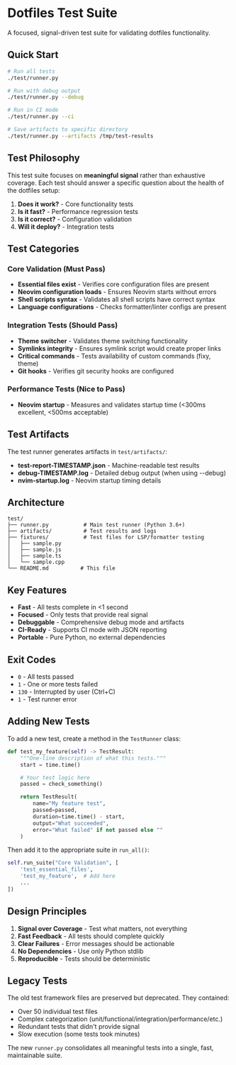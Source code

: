 # Dotfiles Test Suite

A focused, signal-driven test suite for validating dotfiles functionality.

## Quick Start

```bash
# Run all tests
./test/runner.py

# Run with debug output
./test/runner.py --debug

# Run in CI mode
./test/runner.py --ci

# Save artifacts to specific directory
./test/runner.py --artifacts /tmp/test-results
```

## Test Philosophy

This test suite focuses on **meaningful signal** rather than exhaustive coverage. Each test should answer a specific question about the health of the dotfiles setup:

1. **Does it work?** - Core functionality tests
2. **Is it fast?** - Performance regression tests
3. **Is it correct?** - Configuration validation
4. **Will it deploy?** - Integration tests

## Test Categories

### Core Validation (Must Pass)
- **Essential files exist** - Verifies core configuration files are present
- **Neovim configuration loads** - Ensures Neovim starts without errors
- **Shell scripts syntax** - Validates all shell scripts have correct syntax
- **Language configurations** - Checks formatter/linter configs are present

### Integration Tests (Should Pass)
- **Theme switcher** - Validates theme switching functionality
- **Symlinks integrity** - Ensures symlink script would create proper links
- **Critical commands** - Tests availability of custom commands (fixy, theme)
- **Git hooks** - Verifies git security hooks are configured

### Performance Tests (Nice to Pass)
- **Neovim startup** - Measures and validates startup time (<300ms excellent, <500ms acceptable)

## Test Artifacts

The test runner generates artifacts in `test/artifacts/`:

- **test-report-TIMESTAMP.json** - Machine-readable test results
- **debug-TIMESTAMP.log** - Detailed debug output (when using --debug)
- **nvim-startup.log** - Neovim startup timing details

## Architecture

```
test/
├── runner.py           # Main test runner (Python 3.6+)
├── artifacts/          # Test results and logs
├── fixtures/           # Test files for LSP/formatter testing
│   ├── sample.py
│   ├── sample.js
│   ├── sample.ts
│   └── sample.cpp
└── README.md          # This file
```

## Key Features

- **Fast** - All tests complete in <1 second
- **Focused** - Only tests that provide real signal
- **Debuggable** - Comprehensive debug mode and artifacts
- **CI-Ready** - Supports CI mode with JSON reporting
- **Portable** - Pure Python, no external dependencies

## Exit Codes

- `0` - All tests passed
- `1` - One or more tests failed
- `130` - Interrupted by user (Ctrl+C)
- `1` - Test runner error

## Adding New Tests

To add a new test, create a method in the `TestRunner` class:

```python
def test_my_feature(self) -> TestResult:
    """One-line description of what this tests."""
    start = time.time()

    # Your test logic here
    passed = check_something()

    return TestResult(
        name="My feature test",
        passed=passed,
        duration=time.time() - start,
        output="What succeeded",
        error="What failed" if not passed else ""
    )
```

Then add it to the appropriate suite in `run_all()`:

```python
self.run_suite("Core Validation", [
    'test_essential_files',
    'test_my_feature',  # Add here
    ...
])
```

## Design Principles

1. **Signal over Coverage** - Test what matters, not everything
2. **Fast Feedback** - All tests should complete quickly
3. **Clear Failures** - Error messages should be actionable
4. **No Dependencies** - Use only Python stdlib
5. **Reproducible** - Tests should be deterministic

## Legacy Tests

The old test framework files are preserved but deprecated. They contained:
- Over 50 individual test files
- Complex categorization (unit/functional/integration/performance/etc.)
- Redundant tests that didn't provide signal
- Slow execution (some tests took minutes)

The new `runner.py` consolidates all meaningful tests into a single, fast, maintainable suite.